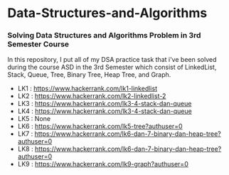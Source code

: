 # Data-Structures-and-Algorithms  
### Solving Data Structures and Algorithms Problem in 3rd Semester Course

In this repository, I put all of my DSA practice task that i've been solved during the course ASD in the 3rd Semester which consist of LinkedList, Stack, Queue, Tree, Binary Tree, Heap Tree, and Graph.

* LK1 : https://www.hackerrank.com/lk1-linkedlist  
* LK2 : https://www.hackerrank.com/lk2-linkedlist-2  
* LK3 : https://www.hackerrank.com/lk3-4-stack-dan-queue  
* LK4 : https://www.hackerrank.com/lk3-4-stack-dan-queue  
* LK5 : None  
* LK6 : https://www.hackerrank.com/lk5-tree?authuser=0  
* LK7 : https://www.hackerrank.com/lk6-dan-7-binary-dan-heap-tree?authuser=0  
* LK8 : https://www.hackerrank.com/lk6-dan-7-binary-dan-heap-tree?authuser=0  
* LK9 : https://www.hackerrank.com/lk9-graph?authuser=0
